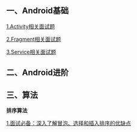 ## 一、Android基础 ##

[1.Activity相关面试题](https://github.com/ryanlijianchang/Interview-AndroidDev/blob/master/Andorid%E5%9F%BA%E7%A1%80/Activity%E7%9B%B8%E5%85%B3%E9%9D%A2%E8%AF%95%E9%A2%98.md)

[2.Fragment相关面试题](https://github.com/ryanlijianchang/Interview-AndroidDev/blob/master/Andorid%E5%9F%BA%E7%A1%80/Fragment%E7%9B%B8%E5%85%B3%E9%9D%A2%E8%AF%95%E9%A2%98.md)

[3.Service相关面试题](https://github.com/ryanlijianchang/Interview-AndroidDev/blob/master/Andorid基础/Service相关面试题.md)



## 二、Android进阶 ##



## 三、算法 ##

**排序算法**

[1.面试必备：深入了解冒泡、选择和插入排序的优缺点](https://github.com/ryanlijianchang/Interview-AndroidDev/blob/master/%E7%AE%97%E6%B3%95/%E9%9D%A2%E8%AF%95%E5%BF%85%E5%A4%87%EF%BC%9A%E6%B7%B1%E5%85%A5%E4%BA%86%E8%A7%A3%E5%86%92%E6%B3%A1%E3%80%81%E9%80%89%E6%8B%A9%E5%92%8C%E6%8F%92%E5%85%A5%E6%8E%92%E5%BA%8F%E7%9A%84%E4%BC%98%E7%BC%BA%E7%82%B9.md)